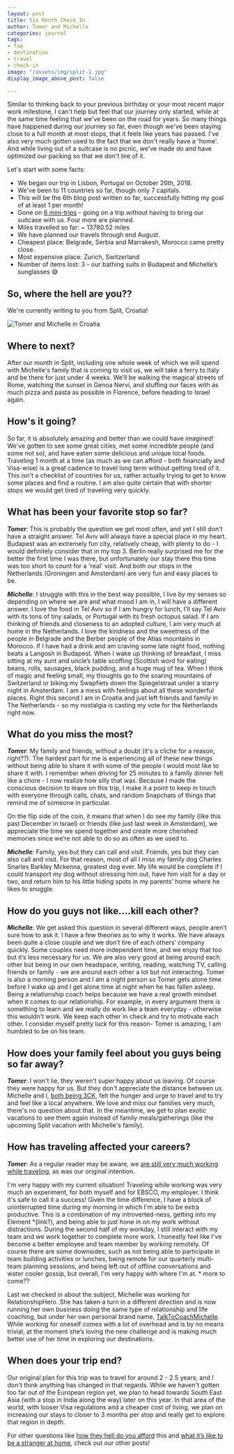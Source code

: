 ```yaml
---
layout: post
title: Six Month Check In
author: Tomer and Michelle
categories: journal
tags:
- faq
- destination
- travel
- check-in
image: "/assets/img/split-1.jpg"
display_image_above_post: false

---
```

Similar to thinking back to your previous birthday or your most recent major work milestone, I can't help but feel that our journey only started, while at the same time feeling that we've been on the road for years. So many things have happened during our journey so far, even though we've been staying close to a full month at most stops, that it feels like years has passed. I've also very much gotten used to the fact that we don't really have a 'home'. And while living out of a suitcase is no picnic, we've made do and have optimized our packing so that we don't tire of it.

Let's start with some facts:

* We began our trip in Lisbon, Portugal on October 26th, 2018.
* We've been to 11 countries so far, though only 7 capitals.
* This will be the 6th blog post written so far, successfully hitting my goal of at least 1 per month!
* Gone on [6 mini-trips](https://wherethehellaretomerandmichelle.com/journal/mini-trips.html) - going on a trip without having to bring our suitcase with us. Four more are planned.
* Miles travelled so far: \~ 13780.52 miles
* We have planned our travels through end August.
* Cheapest place: Belgrade, Serbia and Marrakesh, Morocco came pretty close.
* Most expensive place: Zurich, Switzerland
* Number of items lost: 3 - our bathing suits in Budapest and Michelle’s sunglasses 😅

## **So, where the hell are you??**

We're currently writing to you from Split, Croatia!

![Tomer and Michelle in Croatia](/assets/img/split-1.jpg "Welcome to Croatia!")

## **Where to next?**

After our month in Split, including one whole week of which we will spend with Michelle's family that is coming to visit us, we will take a ferry to Italy and be there for just under 4 weeks. We’ll be walking the magical streets of Rome, watching the sunset in Genoa Nervi, and stuffing our faces with as much pizza and pasta as possible in Florence, before heading to Israel again.

## **How's it going?**

So far, it is absolutely amazing and better than we could have imagined! We've gotten to see some great cities, met some incredible people (and some not so), and have eaten some delicious and unique local foods. Traveling 1 month at a time (as much as we can afford - both financially and Visa-wise) is a great cadence to travel long term without getting tired of it. This isn't a checklist of countries for us, rather actually trying to get to know some places and find a routine. I am also quite certain that with shorter stops we would get tired of traveling very quickly.

## **What has been your favorite stop so far?**

**_Tomer_**: This is probably the question we get most often, and yet I still don't have a straight answer. Tel Aviv will always have a special place in my heart. Budapest was an extremely fun city, relatively cheap, with plenty to do - I would definitely consider that in my top 3. Berlin really surprised me for the better the first time I was there, but unfortunately our stay there this time was too short to count for a 'real' visit. And both our stops in the Netherlands (Groningen and Amsterdam) are very fun and easy places to be.

**_Michelle_**: I struggle with this in the best way possible, I live by my senses so depending on where we are and what mood I am in, I will have a different answer. I love the food in Tel Aviv so if I am hungry for lunch, I’ll say Tel Aviv with its tons of tiny salads, or Portugal with its fresh octopus salad. If I am thinking of friends and closeness to an adopted culture, I am very much at home in the Netherlands. I love the kindness and the sweetness of the people in Belgrade and the Berber people of the Atlas mountains in Morocco. If I have had a drink and am craving some late night food, nothing beats a Langosh in Budapest. When I wake up thinking of breakfast, I miss sitting at my aunt and uncle’s table scoffing (Scottish word for eating) beans, rolls, sausages, black pudding, and a huge mug of tea. When I think of magic and feeling small, my thoughts go to the soaring mountains of Switzerland or biking my Swapfiets down the Spiegelstraat under a starry night in Amsterdam. I am a mess with feelings about all these wonderful places. Right this second I am in Croatia and just left friends and family in The Netherlands - so my nostalgia is casting my vote for the Netherlands right now.

## **What do you miss the most?**

**_Tomer_**: My family and friends, without a doubt (it's a cliche for a reason, right??). The hardest part for me is experiencing all of these new things without being able to share it with some of the people I would most like to share it with. I remember when driving for 25 minutes to a family dinner felt like a chore - I now realize how silly that was. Because I made the conscious decision to leave on this trip, I make it a point to keep in touch with everyone through calls, chats, and random Snapchats of things that remind me of someone in particular.

On the flip side of the coin, it means that when I do see my family (like this past December in Israel) or friends (like just last week in Amsterdam), we appreciate the time we spend together and create more cherished memories since we’re not able to do so as often as we used to.

**_Michelle_**: Family, yes but they can call and visit. Friends, yes but they can also call and visit. For that reason, most of all I miss my family dog Charles Snarles Barkley Mckenna, greatest dog ever. My life would be complete if I could transport my dog without stressing him out, have him visit for a day or two, and return him to his little hiding spots in my parents’ home where he likes to snuggle.

## **How do you guys not like….kill each other?**

**_Michelle_**: We get asked this question in several different ways, people aren’t sure how to ask it. I have a few theories as to why it works. We have always been quite a close couple and we don’t tire of each others’ company quickly. Some couples need more independent time, and we enjoy that too but it’s less necessary for us. We are also very good at being around each other but being in our own headspace, writing, reading, watching TV, calling friends or family - we are around each other a lot but not interacting. Tomer is also a morning person and I am a night person so Tomer gets alone time before I wake up and I get alone time at night when he has fallen asleep. Being a relationship coach helps because we have a real growth mindset when it comes to our relationship. For example, in every argument there is something to learn and we really do work like a team everyday - otherwise this wouldn’t work. We keep each other in check and try to motivate each other. I consider myself pretty luck for this reason- Tomer is amazing, I am humbled to be on his team.

## **How does your family feel about you guys being so far away?**

**_Tomer_**: I won't lie, they weren't super happy about us leaving. Of course they were happy for us. But they don't appreciate the distance between us. Michelle and I, [both being 3CK](https://wherethehellaretomerandmichelle.com/journal/strangers-at-home.html#michelle-in-scotland), felt the hunger and urge to travel and to try and feel like a local anywhere. We love and miss our families very much, there's no question about that. In the meantime, we get to plan exotic vacations to see them again instead of family meals/gatherings (like the upcoming Split vacation with Michelle's family).

## **How has traveling affected your careers?**

**_Tomer_**: As a regular reader may be aware, we [are still very much working while traveling](https://wherethehellaretomerandmichelle.com/journal/our-vacations-vocations.html), as was our original intention.

I'm very happy with my current situation! Traveling while working was very much an experiment, for both myself and for EBSCO, my employer. I think it's safe to call it a success! Given the time difference, I have a block of uninterrupted time during my morning in which I'm able to be extra productive. This is a combination of my introverted-ness, getting into my Element *(link?), and being able to just hone in on my work without distractions. During the second half of my workday, I still interact with my team and we work together to complete more work. I honestly feel like I've become a better employee and team member by working remotely. Of course there are some downsides, such as not being able to participate in team building activities or lunches, being remote for our quarterly multi-team planning sessions, and being left out of offline conversations and water cooler gossip, but overall, I'm very happy with where I'm at. * more to come??

Last we checked in about the subject, Michelle was working for RelationshipHero. She has taken a turn in a different direction and is now running her own business doing the same type of relationship and life coaching, but under her own personal brand name, [TalkToCoachMichelle](http://talktocoachmichelle.com). While working for oneself comes with a lot of overhead and is by no means trivial, at the moment she’s loving the new challenge and is making much better use of her time in exploring our destinations.

## **When does your trip end?**

Our original plan for this trip was to travel for around 2 - 2.5 years, and I don't think anything has changed in that regards. While we haven't gotten too far out of the European region yet, we plan to head towards South East Asia (with a stop in India along the way) later on this year. In that area of the world, with looser Visa regulations and a cheaper cost of living, we plan on increasing our stays to closer to 3 months per stop and really get to explore that region in depth.

For other questions like [how they hell do you afford](https://wherethehellaretomerandmichelle.com/journal/our-vacations-vocations.html) this and [what it’s like to be a stranger at home](https://wherethehellaretomerandmichelle.com/journal/strangers-at-home.html), check out our other posts!